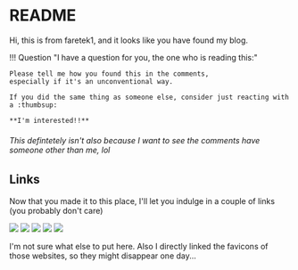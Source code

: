 # README

Hi, this is from faretek1, and it looks like you have found my blog.

!!! Question "I have a question for you, the one who is reading this:"

    Please tell me how you found this in the comments, 
    especially if it's an unconventional way. 

    If you did the same thing as someone else, consider just reacting with a :thumbsup:

    **I'm interested!!**

###### This defintetely isn't also because I want to see the comments have someone other than me, lol

## Links

Now that you made it to this place, I'll let you indulge in a couple of links (you probably don't care)

[![](https://scratch.mit.edu/favicon.ico)](https://scratch.mit.edu/users/faretek1/)
[![](https://github.githubassets.com/favicons/favicon.svg)](https://github.com/FAReTek1)
[![](https://cdn.prod.website-files.com/6257adef93867e50d84d30e2/62fddf0fde45a8baedcc7ee5_847541504914fd33810e70a0ea73177e%20(2)-1.png)](https://discord.com/invite/XGKV8X9hfh)
[![](https://web-cdn.bsky.app/static/favicon-32x32.png)](https://bsky.app/profile/faretek1.github.io)
[![](https://mastodon.social/packs/assets/favicon-32x32-CiQz7Niw.png)](https://mastodon.social/@retek1)

I'm not sure what else to put here. Also I directly linked the favicons of those websites, so they might disappear one
day...
